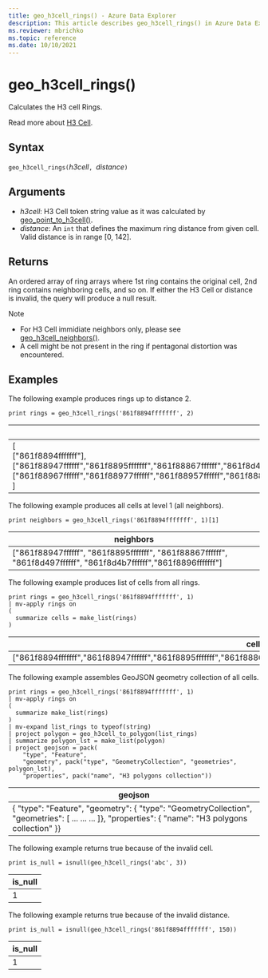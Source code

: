 ```yaml
---
title: geo_h3cell_rings() - Azure Data Explorer
description: This article describes geo_h3cell_rings() in Azure Data Explorer.
ms.reviewer: mbrichko
ms.topic: reference
ms.date: 10/10/2021
---
```

# geo_h3cell_rings()

Calculates the H3 cell Rings.

Read more about [H3 Cell](https://eng.uber.com/h3/).

## Syntax

`geo_h3cell_rings(`*h3cell*`, `*distance*`)`

## Arguments

* *h3cell*: H3 Cell token string value as it was calculated by [geo_point_to_h3cell()](geo-point-to-h3cell-function.md).
* *distance*: An `int` that defines the maximum ring distance from given cell. Valid distance is in range [0, 142].

## Returns

An ordered array of ring arrays where 1st ring contains the original cell, 2nd ring contains neighboring cells, and so on. If either the H3 Cell or distance is invalid, the query will produce a null result.

> [!NOTE]
> * For H3 Cell immidiate neighbors only, please see [geo_h3cell_neighbors()](geo-h3cell-neighbors-function.md).
> * A cell might be not present in the ring if pentagonal distortion was encountered.

## Examples

The following example produces rings up to distance 2.

<!-- csl: https://help.kusto.windows.net/Samples -->
```kusto
print rings = geo_h3cell_rings('861f8894fffffff', 2)
```

|rings|
|---|
|[<br> ["861f8894fffffff"],<br> ["861f88947ffffff","861f8895fffffff","861f88867ffffff","861f8d497ffffff","861f8d4b7ffffff","861f8896fffffff"],<br> ["861f88967ffffff","861f88977ffffff","861f88957ffffff","861f8882fffffff","861f88877ffffff","861f88847ffffff","861f8886fffffff","861f8d49fffffff","861f8d487ffffff","861f8d4a7ffffff","861f8d59fffffff","861f8d597ffffff"]<br> ]|

The following example produces all cells at level 1 (all neighbors).

<!-- csl: https://help.kusto.windows.net/Samples -->
```kusto
print neighbors = geo_h3cell_rings('861f8894fffffff', 1)[1]
```

|neighbors|
|---|
|["861f88947ffffff", "861f8895fffffff", "861f88867ffffff", "861f8d497ffffff", "861f8d4b7ffffff","861f8896fffffff"]|

The following example produces list of cells from all rings.

<!-- csl: https://help.kusto.windows.net/Samples -->
```kusto
print rings = geo_h3cell_rings('861f8894fffffff', 1)
| mv-apply rings on 
(
  summarize cells = make_list(rings)
)
```

|cells|
|---|
|["861f8894fffffff","861f88947ffffff","861f8895fffffff","861f88867ffffff","861f8d497ffffff","861f8d4b7ffffff","861f8896fffffff"]|

The following example assembles GeoJSON geometry collection of all cells.

<!-- csl: https://help.kusto.windows.net/Samples -->
```kusto
print rings = geo_h3cell_rings('861f8894fffffff', 1)
| mv-apply rings on 
(
  summarize make_list(rings)
)
| mv-expand list_rings to typeof(string)
| project polygon = geo_h3cell_to_polygon(list_rings)
| summarize polygon_lst = make_list(polygon)
| project geojson = pack(
    "type", "Feature",
    "geometry", pack("type", "GeometryCollection", "geometries", polygon_lst),
    "properties", pack("name", "H3 polygons collection"))
```

|geojson|
|---|
|{ "type": "Feature", "geometry": { "type": "GeometryCollection", "geometries": [ ... ... ... ]}, "properties": { "name": "H3 polygons collection" }}|


The following example returns true because of the invalid cell.

<!-- csl: https://help.kusto.windows.net/Samples -->
```kusto
print is_null = isnull(geo_h3cell_rings('abc', 3))
```

|is_null|
|---|
|1|

The following example returns true because of the invalid distance.

<!-- csl: net.tcp://localhost/$systemdb -->
```kusto
print is_null = isnull(geo_h3cell_rings('861f8894fffffff', 150))
```

|is_null|
|---|
|1|
